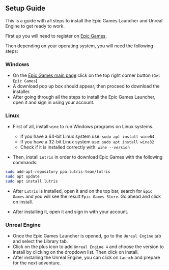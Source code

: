 ## Setup Guide

This is a guide with all steps to install the Epic Games Launcher and Unreal Engine to get ready to work.

First up you will need to register on [Epic Games](https://www.epicgames.com/id/register?redirect_uri=https%3A%2F%2Fwww.epicgames.com%2Fstore%2Fen-US%2F&client_id=875a3b57d3a640a6b7f9b4e883463ab4).

Then depending on your operating system, you will need the following steps:

### Windows

- On the [Epic Games main page](https://www.epicgames.com/store/en-US/) click on the top right corner button (`Get Epic Games`).
- A download pop up box should appear, then proceed to download the installer.
- After going through all the steps to install the Epic Games Launcher, open it and sign in using your account.

### Linux

- First of all, install `wine` to run Windows programs on Linux systems.

  - If you have a 64-bit Linux system use: `sudo apt install wine64`
  - If you have a 32-bit Linux system use: `sudo apt install wine32`
  - Check if it is installed correctly with: `wine --version`

- Then, install `Lutris` in order to download Epic Games with the following commands:

```sh
sudo add-apt-repository ppa:lutris-team/lutris
sudo apt update
sudo apt install lutris
```

- After `Lutris` is installed, open it and on the top bar, search for `Epic Games` and you will see the result `Epic Games Store`. Go ahead and click on install.

- After installing it, open it and sign in with your account.

### Unreal Engine

- Once the Epic Games Launcher is opened, go to the `Unreal Engine` tab and select the Library tab.
- Click on the plus icon to add `Unreal Engine 4` and choose the version to install by clicking on the dropdown list. Then click on install.
- After installing the Unreal Engine, you can click on `Launch` and prepare for the next adventure.
